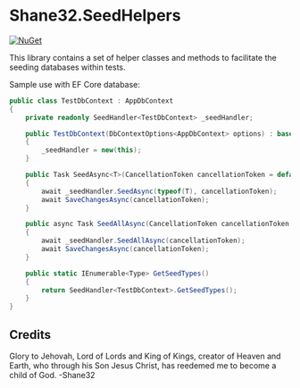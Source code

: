 
# Shane32.SeedHelpers

[![NuGet](https://img.shields.io/nuget/v/Shane32.SeedHelpers.svg)](https://www.nuget.org/packages/Shane32.SeedHelpers)

This library contains a set of helper classes and methods to facilitate the seeding databases within tests.

Sample use with EF Core database:

```cs
public class TestDbContext : AppDbContext
{
    private readonly SeedHandler<TestDbContext> _seedHandler;

    public TestDbContext(DbContextOptions<AppDbContext> options) : base(options)
    {
        _seedHandler = new(this);
    }

    public Task SeedAsync<T>(CancellationToken cancellationToken = default)
    {
        await _seedHandler.SeedAsync(typeof(T), cancellationToken);
        await SaveChangesAsync(cancellationToken);
    }

    public async Task SeedAllAsync(CancellationToken cancellationToken = default)
    {
        await _seedHandler.SeedAllAsync(cancellationToken);
        await SaveChangesAsync(cancellationToken);
    }

    public static IEnumerable<Type> GetSeedTypes()
    {
        return SeedHandler<TestDbContext>.GetSeedTypes();
    }
}
```

## Credits

Glory to Jehovah, Lord of Lords and King of Kings, creator of Heaven and Earth, who through his Son Jesus Christ,
has reedemed me to become a child of God. -Shane32
